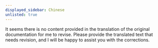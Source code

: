 ```yaml
---
displayed_sidebar: Chinese
unlisted: true
---
```

It seems there is no content provided in the translation of the original documentation for me to revise. Please provide the translated text that needs revision, and I will be happy to assist you with the corrections.